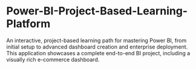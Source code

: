 # Power-BI-Project-Based-Learning-Platform
An interactive, project-based learning path for mastering Power BI, from initial setup to advanced dashboard creation and enterprise deployment. This application showcases a complete end-to-end BI project, including a visually rich e-commerce dashboard.
